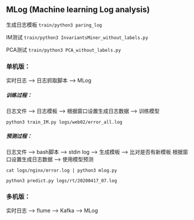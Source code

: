 ## MLog (Machine learning Log analysis)

生成日志模板
`train/python3 paring_log`

IM测试
`train/python3 InvariantsMiner_without_labels.py`

PCA测试
`train/python3 PCA_without_labels.py`



### 单机版：

实时日志 --> 日志抓取脚本 --> MLog

##### 训练过程：

日志文件 --> 日志模板 --> 根据窗口设置生成日志数据 --> 训练模型

`python3 train_IM.py logs/web02/error_all.log`

##### 预测过程：

日志文件 --> bash脚本 --> stdin
log --> 生成模板 --> 比对是否有新模板
根据窗口设置生成日志数据 --> 使用模型预测

`cat logs/nginx/error.log | python3 mlog.py`

`python3 predict.py logs/rt/20200417_07.log`

### 多机版：

实时日志 --> flume --> Kafka --> MLog
